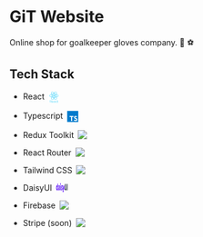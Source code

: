 # GiT Website

Online shop for goalkeeper gloves company. 🧤 ⚽


## Tech Stack

- <p style="display: flex; gap: .5em; ">React <img src="https://raw.githubusercontent.com/devicons/devicon/master/icons/react/react-original-wordmark.svg" width="20"></p>
- <p style="display: flex; gap: .5em">Typescript <img src="https://raw.githubusercontent.com/devicons/devicon/master/icons/typescript/typescript-original.svg" width="20"></p>
- <p style="display: flex; gap: .5em; ">Redux Toolkit <img src="https://raw.githubusercontent.com/reduxjs/redux/master/logo/logo.svg" width="20"></p>
- <p style="display: flex; gap: .5em; ">React Router <img src="https://reactrouter.com/_brand/react-router-mark-color.svg" width="20"></p>
- <p style="display: flex; gap: .5em; ">Tailwind CSS <img src="https://tailwindcss.com/_next/static/media/tailwindcss-mark.79614a5f61617ba49a0891494521226b.svg" width="20"></p>
- <p style="display: flex; gap: .5em; ">DaisyUI <img src="https://raw.githubusercontent.com/saadeghi/files/main/daisyui/logo-4.svg" width="20"></p>
- <p style="display: flex; gap: .5em; ">Firebase <img src="https://www.vectorlogo.zone/logos/firebase/firebase-ar21.svg" width="20"></p>
- <p style="display: flex; gap: .5em; ">Stripe (soon) <img src="https://www.vectorlogo.zone/logos/stripe/stripe-ar21.svg" width="20"></p>
